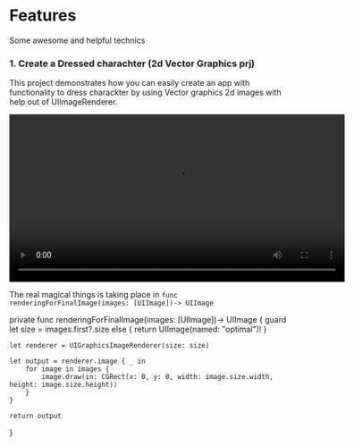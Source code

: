 # Features
Some awesome and helpful technics

### 1. Create a Dressed charachter (2d Vector Graphics prj)
This project demonstrates how you can easily create an app with functionality to dress charackter by using Vector graphics 2d images with help out of UIImageRenderer.

<div align="center">
  <video src="https://github.com/user-attachments/assets/4e95eb97-87e1-449e-bd71-2b3c995a844f" controls width="600"></video>
</div>

The real magical things is taking place in `func renderingForFinalImage(images: [UIImage])-> UIImage` 


private func renderingForFinalImage(images: [UIImage])-> UIImage {
    guard let size = images.first?.size else { return UIImage(named: "optimal")! }
    
    let renderer = UIGraphicsImageRenderer(size: size)
    
    let output = renderer.image { _ in
        for image in images {
            image.draw(in: CGRect(x: 0, y: 0, width: image.size.width, height: image.size.height))
        }
    }
    
    return output
}
